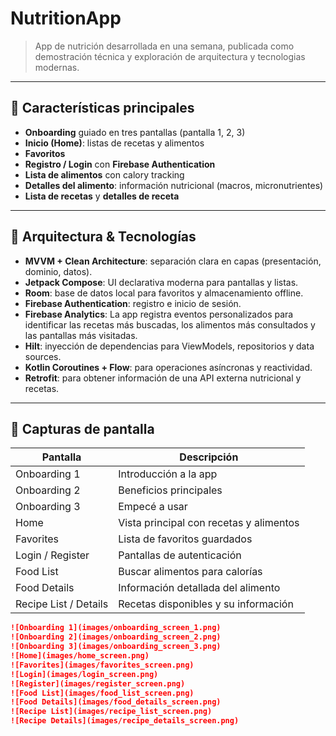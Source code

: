 # NutritionApp

> App de nutrición desarrollada en una semana, publicada como demostración técnica y exploración de arquitectura y tecnologias modernas.

---

## 🚀 Características principales

- **Onboarding** guiado en tres pantallas (pantalla 1, 2, 3)
- **Inicio (Home)**: listas de recetas y alimentos
- **Favoritos**
- **Registro / Login** con **Firebase Authentication**
- **Lista de alimentos** con calory tracking
- **Detalles del alimento**: información nutricional (macros, micronutrientes)
- **Lista de recetas** y **detalles de receta**

---

## 🧱 Arquitectura & Tecnologías

- **MVVM + Clean Architecture**: separación clara en capas (presentación, dominio, datos).
- **Jetpack Compose**: UI declarativa moderna para pantallas y listas.
- **Room**: base de datos local para favoritos y almacenamiento offline.
- **Firebase Authentication**: registro e inicio de sesión.
- **Firebase Analytics**: La app registra eventos personalizados para identificar las recetas más buscadas, los alimentos más consultados y las pantallas más visitadas.
- **Hilt**: inyección de dependencias para ViewModels, repositorios y data sources.
- **Kotlin Coroutines + Flow**: para operaciones asíncronas y reactividad.
- **Retrofit**: para obtener información de una API externa nutricional y recetas.

---

## 📸 Capturas de pantalla

| Pantalla | Descripción |
|----------|-------------|
| Onboarding 1 | Introducción a la app |
| Onboarding 2 | Beneficios principales |
| Onboarding 3 | Empecé a usar |
| Home | Vista principal con recetas y alimentos |
| Favorites | Lista de favoritos guardados |
| Login / Register | Pantallas de autenticación |
| Food List | Buscar alimentos para calorías |
| Food Details | Información detallada del alimento |
| Recipe List / Details | Recetas disponibles y su información |

```markdown
![Onboarding 1](images/onboarding_screen_1.png)  
![Onboarding 2](images/onboarding_screen_2.png)  
![Onboarding 3](images/onboarding_screen_3.png)  
![Home](images/home_screen.png)  
![Favorites](images/favorites_screen.png)  
![Login](images/login_screen.png)  
![Register](images/register_screen.png)  
![Food List](images/food_list_screen.png)  
![Food Details](images/food_details_screen.png)  
![Recipe List](images/recipe_list_screen.png)  
![Recipe Details](images/recipe_details_screen.png)  
